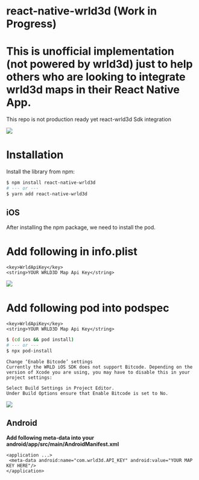 # react-native-wrld3d (Work in Progress)
# This is unofficial implementation (not powered by wrld3d) just to help others who are looking to integrate wrld3d maps in their React Native App.


This repo is not production ready yet
 react-wrld3d Sdk integration
 
 ![](https://www.wrld3d.com/ios/latest/static/images/iOS-Simulator.png)
 
 
 # Installation

Install the library from npm:

```sh
$ npm install react-native-wrld3d
# --- or ---
$ yarn add react-native-wrld3d
```

## iOS

After installing the npm package, we need to install the pod.

# Add following in info.plist

```
<key>WrldApiKey</key>
<string>YOUR WRLD3D Map Api Key</string>
```

![](https://www.wrld3d.com/ios/latest/static/images/iOS-PList.gif)

# Add following pod into podspec
```
<key>WrldApiKey</key>
<string>YOUR WRLD3D Map Api Key</string>
```


```sh
$ (cd ios && pod install)
# --- or ---
$ npx pod-install
```
```
Change ‘Enable Bitcode’ settings
Currently the WRLD iOS SDK does not support Bitcode. Depending on the version of Xcode you are using, you may have to disable this in your project settings:

Select Build Settings in Project Editor.
Under Build Options ensure that Enable Bitcode is set to No.
```

![](https://www.wrld3d.com/ios/latest/static/images/iOS-EnableBitcode.gif)


## Android

**Add following meta-data into your android/app/src/main/AndroidManifest.xml**
```
<application ...>
 <meta-data android:name="com.wrld3d.API_KEY" android:value="YOUR MAP KEY HERE"/>
</application>
```

